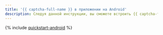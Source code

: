 ```yaml
---
title: '{{ captcha-full-name }} в приложении на Android'
description: Следуя данной инструкции, вы сможете встроить {{ captcha-full-name }} в приложение на Android.
---
```


{% include [quickstart-android](../../../../_tutorials/security/quickstart-android.md) %}